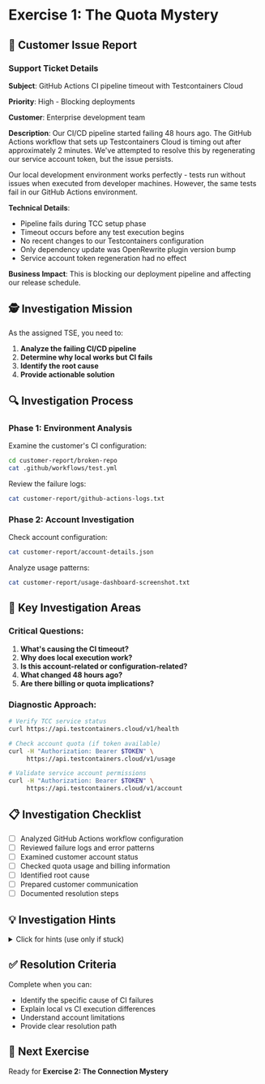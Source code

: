 # Exercise 1: The Quota Mystery

## 🚨 Customer Issue Report

### Support Ticket Details

**Subject**: GitHub Actions CI pipeline timeout with Testcontainers Cloud

**Priority**: High - Blocking deployments

**Customer**: Enterprise development team

**Description**: 
Our CI/CD pipeline started failing 48 hours ago. The GitHub Actions workflow that sets up Testcontainers Cloud is timing out after approximately 2 minutes. We've attempted to resolve this by regenerating our service account token, but the issue persists.

Our local development environment works perfectly - tests run without issues when executed from developer machines. However, the same tests fail in our GitHub Actions environment.

**Technical Details**:
- Pipeline fails during TCC setup phase
- Timeout occurs before any test execution begins
- No recent changes to our Testcontainers configuration
- Only dependency update was OpenRewrite plugin version bump
- Service account token regeneration had no effect

**Business Impact**: 
This is blocking our deployment pipeline and affecting our release schedule.

## 🕵️ Investigation Mission

As the assigned TSE, you need to:

1. **Analyze the failing CI/CD pipeline**
2. **Determine why local works but CI fails**
3. **Identify the root cause**
4. **Provide actionable solution**

## 🔍 Investigation Process

### Phase 1: Environment Analysis

Examine the customer's CI configuration:

```bash
cd customer-report/broken-repo
cat .github/workflows/test.yml
```

Review the failure logs:

```bash
cat customer-report/github-actions-logs.txt
```

### Phase 2: Account Investigation

Check account configuration:

```bash
cat customer-report/account-details.json
```

Analyze usage patterns:

```bash
cat customer-report/usage-dashboard-screenshot.txt
```

## 🎯 Key Investigation Areas

### Critical Questions:
1. **What's causing the CI timeout?**
2. **Why does local execution work?**
3. **Is this account-related or configuration-related?**
4. **What changed 48 hours ago?**
5. **Are there billing or quota implications?**

### Diagnostic Approach:
```bash
# Verify TCC service status
curl https://api.testcontainers.cloud/v1/health

# Check account quota (if token available)
curl -H "Authorization: Bearer $TOKEN" \
     https://api.testcontainers.cloud/v1/usage

# Validate service account permissions
curl -H "Authorization: Bearer $TOKEN" \
     https://api.testcontainers.cloud/v1/account
```

## 📋 Investigation Checklist

- [ ] Analyzed GitHub Actions workflow configuration
- [ ] Reviewed failure logs and error patterns
- [ ] Examined customer account status
- [ ] Checked quota usage and billing information
- [ ] Identified root cause
- [ ] Prepared customer communication
- [ ] Documented resolution steps

## 💡 Investigation Hints

<details>
<summary>Click for hints (use only if stuck)</summary>

**Hint 1**: Focus on account type - legacy vs current billing models

**Hint 2**: Examine usage dashboard data carefully

**Hint 3**: Consider local vs cloud execution differences

**Hint 4**: This may be a quota/billing issue, not technical
</details>

## ✅ Resolution Criteria

Complete when you can:
- Identify the specific cause of CI failures
- Explain local vs CI execution differences
- Understand account limitations
- Provide clear resolution path

## 🚀 Next Exercise

Ready for **Exercise 2: The Connection Mystery**